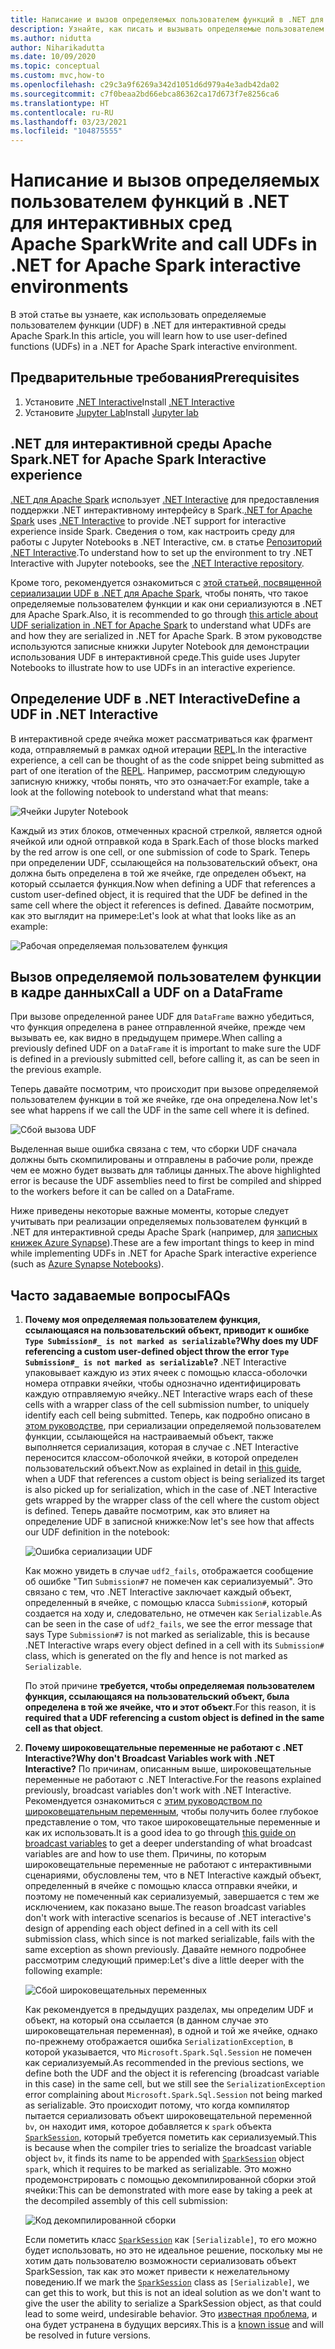 ```yaml
---
title: Написание и вызов определяемых пользователем функций в .NET для интерактивных сред Apache Spark.
description: Узнайте, как писать и вызывать определяемые пользователем функции в .NET для интерактивных оболочек Apache Spark.
ms.author: nidutta
author: Niharikadutta
ms.date: 10/09/2020
ms.topic: conceptual
ms.custom: mvc,how-to
ms.openlocfilehash: c29c3a9f6269a342d1051d6d979a4e3adb42da02
ms.sourcegitcommit: c7f0beaa2bd66ebca86362ca17d673f7e8256ca6
ms.translationtype: HT
ms.contentlocale: ru-RU
ms.lasthandoff: 03/23/2021
ms.locfileid: "104875555"
---
```

# <a name="write-and-call-udfs-in-net-for-apache-spark-interactive-environments"></a><span data-ttu-id="48d81-103">Написание и вызов определяемых пользователем функций в .NET для интерактивных сред Apache Spark</span><span class="sxs-lookup"><span data-stu-id="48d81-103">Write and call UDFs in .NET for Apache Spark interactive environments</span></span>

<span data-ttu-id="48d81-104">В этой статье вы узнаете, как использовать определяемые пользователем функции (UDF) в .NET для интерактивной среды Apache Spark.</span><span class="sxs-lookup"><span data-stu-id="48d81-104">In this article, you will learn how to use user-defined functions (UDFs) in a .NET for Apache Spark interactive environment.</span></span>

## <a name="prerequisites"></a><span data-ttu-id="48d81-105">Предварительные требования</span><span class="sxs-lookup"><span data-stu-id="48d81-105">Prerequisites</span></span>

1. <span data-ttu-id="48d81-106">Установите [.NET Interactive](https://github.com/dotnet/interactive)</span><span class="sxs-lookup"><span data-stu-id="48d81-106">Install [.NET Interactive](https://github.com/dotnet/interactive)</span></span>
2. <span data-ttu-id="48d81-107">Установите [Jupyter Lab](https://jupyter.org/)</span><span class="sxs-lookup"><span data-stu-id="48d81-107">Install [Jupyter lab](https://jupyter.org/)</span></span>

## <a name="net-for-apache-spark-interactive-experience"></a><span data-ttu-id="48d81-108">.NET для интерактивной среды Apache Spark</span><span class="sxs-lookup"><span data-stu-id="48d81-108">.NET for Apache Spark Interactive experience</span></span>

<span data-ttu-id="48d81-109">[.NET для Apache Spark](https://github.com/dotnet/spark) использует [.NET Interactive](https://devblogs.microsoft.com/dotnet/net-interactive-is-here-net-notebooks-preview-2/) для предоставления поддержки .NET интерактивному интерфейсу в Spark.</span><span class="sxs-lookup"><span data-stu-id="48d81-109">[.NET for Apache Spark](https://github.com/dotnet/spark) uses [.NET Interactive](https://devblogs.microsoft.com/dotnet/net-interactive-is-here-net-notebooks-preview-2/) to provide .NET support for interactive experience inside Spark.</span></span> <span data-ttu-id="48d81-110">Сведения о том, как настроить среду для работы с Jupyter Notebooks в .NET Interactive, см. в статье [Репозиторий .NET Interactive](https://github.com/dotnet/interactive).</span><span class="sxs-lookup"><span data-stu-id="48d81-110">To understand how to set up the environment to try .NET Interactive with Jupyter notebooks, see the [.NET Interactive repository](https://github.com/dotnet/interactive).</span></span>

<span data-ttu-id="48d81-111">Кроме того, рекомендуется ознакомиться с [этой статьей, посвященной сериализации UDF в .NET для Apache Spark](udf-guide.md), чтобы понять, что такое определяемые пользователем функции и как они сериализуются в .NET для Apache Spark.</span><span class="sxs-lookup"><span data-stu-id="48d81-111">Also, it is recommended to go through [this article about UDF serialization in .NET for Apache Spark](udf-guide.md) to understand what UDFs are and how they are serialized in .NET for Apache Spark.</span></span>
<span data-ttu-id="48d81-112">В этом руководстве используются записные книжки Jupyter Notebook для демонстрации использования UDF в интерактивной среде.</span><span class="sxs-lookup"><span data-stu-id="48d81-112">This guide uses Jupyter Notebooks to illustrate how to use UDFs in an interactive experience.</span></span>

## <a name="define-a-udf-in-net-interactive"></a><span data-ttu-id="48d81-113">Определение UDF в .NET Interactive</span><span class="sxs-lookup"><span data-stu-id="48d81-113">Define a UDF in .NET Interactive</span></span>

<span data-ttu-id="48d81-114">В интерактивной среде ячейка может рассматриваться как фрагмент кода, отправляемый в рамках одной итерации [REPL](https://en.wikipedia.org/wiki/Read%E2%80%93eval%E2%80%93print_loop).</span><span class="sxs-lookup"><span data-stu-id="48d81-114">In the interactive experience, a cell can be thought of as the code snippet being submitted as part of one iteration of the [REPL](https://en.wikipedia.org/wiki/Read%E2%80%93eval%E2%80%93print_loop).</span></span> <span data-ttu-id="48d81-115">Например, рассмотрим следующую записную книжку, чтобы понять, что это означает:</span><span class="sxs-lookup"><span data-stu-id="48d81-115">For example, take a look at the following notebook to understand what that means:</span></span>

![Ячейки Jupyter Notebook](./media/dotnet-interactive/dotnet-interactive-cells.png)

<span data-ttu-id="48d81-117">Каждый из этих блоков, отмеченных красной стрелкой, является одной ячейкой или одной отправкой кода в Spark.</span><span class="sxs-lookup"><span data-stu-id="48d81-117">Each of those blocks marked by the red arrow is one cell, or one submission of code to Spark.</span></span> <span data-ttu-id="48d81-118">Теперь при определении UDF, ссылающейся на пользовательский объект, она должна быть определена в той же ячейке, где определен объект, на который ссылается функция.</span><span class="sxs-lookup"><span data-stu-id="48d81-118">Now when defining a UDF that references a custom user-defined object, it is required that the UDF be defined in the same cell where the object it references is defined.</span></span> <span data-ttu-id="48d81-119">Давайте посмотрим, как это выглядит на примере:</span><span class="sxs-lookup"><span data-stu-id="48d81-119">Let's look at what that looks like as an example:</span></span>

![Рабочая определяемая пользователем функция](./media/dotnet-interactive/working-udf.png)

## <a name="call-a-udf-on-a-dataframe"></a><span data-ttu-id="48d81-121">Вызов определяемой пользователем функции в кадре данных</span><span class="sxs-lookup"><span data-stu-id="48d81-121">Call a UDF on a DataFrame</span></span>

<span data-ttu-id="48d81-122">При вызове определенной ранее UDF для `DataFrame` важно убедиться, что функция определена в ранее отправленной ячейке, прежде чем вызывать ее, как видно в предыдущем примере.</span><span class="sxs-lookup"><span data-stu-id="48d81-122">When calling a previously defined UDF on a `DataFrame` it is important to make sure the UDF is defined in a previously submitted cell, before calling it, as can be seen in the previous example.</span></span>

<span data-ttu-id="48d81-123">Теперь давайте посмотрим, что происходит при вызове определяемой пользователем функции в той же ячейке, где она определена.</span><span class="sxs-lookup"><span data-stu-id="48d81-123">Now let's see what happens if we call the UDF in the same cell where it is defined.</span></span>

![Сбой вызова UDF](./media/dotnet-interactive/udf_fails.png)

<span data-ttu-id="48d81-125">Выделенная выше ошибка связана с тем, что сборки UDF сначала должны быть скомпилированы и отправлены в рабочие роли, прежде чем ее можно будет вызвать для таблицы данных.</span><span class="sxs-lookup"><span data-stu-id="48d81-125">The above highlighted error is because the UDF assemblies need to first be compiled and shipped to the workers before it can be called on a DataFrame.</span></span>

<span data-ttu-id="48d81-126">Ниже приведены некоторые важные моменты, которые следует учитывать при реализации определяемых пользователем функций в .NET для интерактивной среды Apache Spark (например, для [записных книжек Azure Synapse](/azure/synapse-analytics/spark/apache-spark-development-using-notebooks)).</span><span class="sxs-lookup"><span data-stu-id="48d81-126">These are a few important things to keep in mind while implementing UDFs in .NET for Apache Spark interactive experience (such as [Azure Synapse Notebooks](/azure/synapse-analytics/spark/apache-spark-development-using-notebooks)).</span></span>

## <a name="faqs"></a><span data-ttu-id="48d81-127">Часто задаваемые вопросы</span><span class="sxs-lookup"><span data-stu-id="48d81-127">FAQs</span></span>

1. <span data-ttu-id="48d81-128">**Почему моя определяемая пользователем функция, ссылающаяся на пользовательский объект, приводит к ошибке `Type Submission#_ is not marked as serializable`?**</span><span class="sxs-lookup"><span data-stu-id="48d81-128">**Why does my UDF referencing a custom user-defined object throw the error `Type Submission#_ is not marked as serializable`?**</span></span>
    <span data-ttu-id="48d81-129">.NET Interactive упаковывает каждую из этих ячеек с помощью класса-оболочки номера отправки ячейки, чтобы однозначно идентифицировать каждую отправляемую ячейку.</span><span class="sxs-lookup"><span data-stu-id="48d81-129">.NET Interactive wraps each of these cells with a wrapper class of the cell submission number, to uniquely identify each cell being submitted.</span></span> <span data-ttu-id="48d81-130">Теперь, как подробно описано в [этом руководстве](udf-guide.md), при сериализации определяемой пользователем функции, ссылающейся на настраиваемый объект, также выполняется сериализация, которая в случае с .NET Interactive переносится классом-оболочкой ячейки, в которой определен пользовательский объект.</span><span class="sxs-lookup"><span data-stu-id="48d81-130">Now as explained in detail in [this guide](udf-guide.md), when a UDF that references a custom object is being serialized its target is also picked up for serialization, which in the case of .NET Interactive gets wrapped by the wrapper class of the cell where the custom object is defined.</span></span>
    <span data-ttu-id="48d81-131">Теперь давайте посмотрим, как это влияет на определение UDF в записной книжке:</span><span class="sxs-lookup"><span data-stu-id="48d81-131">Now let's see how that affects our UDF definition in the notebook:</span></span>

    ![Ошибка сериализации UDF](./media/dotnet-interactive/udf-serialization-error.png)

    <span data-ttu-id="48d81-133">Как можно увидеть в случае `udf2_fails`, отображается сообщение об ошибке "Тип `Submission#7` не помечен как сериализуемый". Это связано с тем, что .NET Interactive заключает каждый объект, определенный в ячейке, с помощью класса `Submission#`, который создается на ходу и, следовательно, не отмечен как `Serializable`.</span><span class="sxs-lookup"><span data-stu-id="48d81-133">As can be seen in the case of `udf2_fails`, we see the error message that says Type `Submission#7` is not marked as serializable, this is because .NET Interactive wraps every object defined in a cell with its `Submission#` class, which is generated on the fly and hence is not marked as `Serializable`.</span></span>

    <span data-ttu-id="48d81-134">По этой причине **требуется, чтобы определяемая пользователем функция, ссылающаяся на пользовательский объект, была определена в той же ячейке, что и этот объект**.</span><span class="sxs-lookup"><span data-stu-id="48d81-134">For this reason, it is **required that a UDF referencing a custom object is defined in the same cell as that object**.</span></span>

2. <span data-ttu-id="48d81-135">**Почему широковещательные переменные не работают с .NET Interactive?**</span><span class="sxs-lookup"><span data-stu-id="48d81-135">**Why don't Broadcast Variables work with .NET Interactive?**</span></span>
    <span data-ttu-id="48d81-136">По причинам, описанным выше, широковещательные переменные не работают с .NET Interactive.</span><span class="sxs-lookup"><span data-stu-id="48d81-136">For the reasons explained previously, broadcast variables don't work with .NET Interactive.</span></span> <span data-ttu-id="48d81-137">Рекомендуется ознакомиться с [этим руководством по широковещательным переменным](broadcast-guide.md), чтобы получить более глубокое представление о том, что такое широковещательные переменные и как их использовать.</span><span class="sxs-lookup"><span data-stu-id="48d81-137">It is a good idea to go through [this guide on broadcast variables](broadcast-guide.md) to get a deeper understanding of what broadcast variables are and how to use them.</span></span> <span data-ttu-id="48d81-138">Причины, по которым широковещательные переменные не работают с интерактивными сценариями, обусловлены тем, что в NET Interactive каждый объект, определенный в ячейке с помощью класса отправки ячейки, и поэтому не помеченный как сериализуемый, завершается с тем же исключением, как показано выше.</span><span class="sxs-lookup"><span data-stu-id="48d81-138">The reason broadcast variables don't work with interactive scenarios is because of .NET interactive's design of appending each object defined in a cell with its cell submission class, which since is not marked serializable, fails with the same exception as shown previously.</span></span>
    <span data-ttu-id="48d81-139">Давайте немного подробнее рассмотрим следующий пример:</span><span class="sxs-lookup"><span data-stu-id="48d81-139">Let's dive a little deeper with the following example:</span></span>

    ![Сбой широковещательных переменных](./media/dotnet-interactive/broadcast-fails.png)

    <span data-ttu-id="48d81-141">Как рекомендуется в предыдущих разделах, мы определим UDF и объект, на который она ссылается (в данном случае это широковещательная переменная), в одной и той же ячейке, однако по-прежнему отображается ошибка `SerializationException`, в которой указывается, что `Microsoft.Spark.Sql.Session` не помечен как сериализуемый.</span><span class="sxs-lookup"><span data-stu-id="48d81-141">As recommended in the previous sections, we define both the UDF and the object it is referencing (broadcast variable in this case) in the same cell, but we still see the `SerializationException` error complaining about `Microsoft.Spark.Sql.Session` not being marked as serializable.</span></span> <span data-ttu-id="48d81-142">Это происходит потому, что когда компилятор пытается сериализовать объект широковещательной переменной `bv`, он находит имя, которое добавляется к `spark` объекта [`SparkSession`](https://github.com/dotnet/spark/blob/main/src/csharp/Microsoft.Spark/Sql/SparkSession.cs#L20), который требуется пометить как сериализуемый.</span><span class="sxs-lookup"><span data-stu-id="48d81-142">This is because when the compiler tries to serialize the broadcast variable object `bv`, it finds its name to be appended with [`SparkSession`](https://github.com/dotnet/spark/blob/main/src/csharp/Microsoft.Spark/Sql/SparkSession.cs#L20) object `spark`, which it requires to be marked as serializable.</span></span> <span data-ttu-id="48d81-143">Это можно продемонстрировать с помощью декомпилированной сборки этой ячейки:</span><span class="sxs-lookup"><span data-stu-id="48d81-143">This can be demonstrated with more ease by taking a peek at the decompiled assembly of this cell submission:</span></span>

    ![Код декомпилированной сборки](./media/dotnet-interactive/decompiledAssembly.png)

    <span data-ttu-id="48d81-145">Если пометить класс [`SparkSession`](https://github.com/dotnet/spark/blob/main/src/csharp/Microsoft.Spark/Sql/SparkSession.cs#L20) как `[Serializable]`, то его можно будет использовать, но это не идеальное решение, поскольку мы не хотим дать пользователю возможности сериализовать объект SparkSession, так как это может привести к нежелательному поведению.</span><span class="sxs-lookup"><span data-stu-id="48d81-145">If we mark the [`SparkSession`](https://github.com/dotnet/spark/blob/main/src/csharp/Microsoft.Spark/Sql/SparkSession.cs#L20) class as `[Serializable]`, we can get this to work, but this is not an ideal solution as we don't want to give the user the ability to serialize a SparkSession object, as that could lead to some weird, undesirable behavior.</span></span> <span data-ttu-id="48d81-146">Это [известная проблема](https://github.com/dotnet/spark/issues/619), и она будет устранена в будущих версиях.</span><span class="sxs-lookup"><span data-stu-id="48d81-146">This is a [known issue](https://github.com/dotnet/spark/issues/619) and will be resolved in future versions.</span></span>
